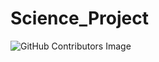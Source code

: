 # Science_Project
 
![GitHub Contributors Image](https://contrib.rocks/image?repo=MTSOSS/Science_Project)

